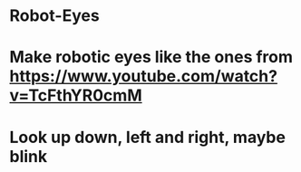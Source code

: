 # Robot-Eyes

# Make robotic eyes like the ones from https://www.youtube.com/watch?v=TcFthYR0cmM
# Look up down, left and right, maybe blink
